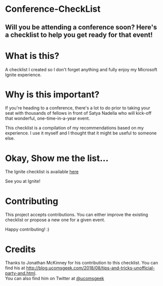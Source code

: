 Conference-CheckList
===
## Will you be attending a conference soon? Here's a checklist to help you get ready for that event!

# What is this?
A checklist I created so I don't forget anything and fully enjoy my Microsoft Ignite experience.

# Why is this important?
If you're heading to a conference, there's a lot to do prior to taking your seat with thousands of fellows in front of Satya Nadella who will kick-off that wonderful, one-time-in-a-year event.

This checklist is a compilation of my recommendations based on my experience. I use it myself and I thought that it might be useful to someone else.

# Okay, Show me the list...
The Ignite checklist is available [here](./ignite-checklist.md)

See you at Ignite!


# Contributing 
This project accepts contributions. 
You can either improve the existing checklist or propose a new one for a given event.

Happy contributing! :)

# Credits
Thanks to Jonathan McKinney for his contribution to this checklist.
You can find his at <http://blog.ucomsgeek.com/2018/08/tips-and-tricks-unofficial-party-and.html>.  
You can also find him on Twitter at [@ucomsgeek](https://twitter.com/ucomsgeek)
